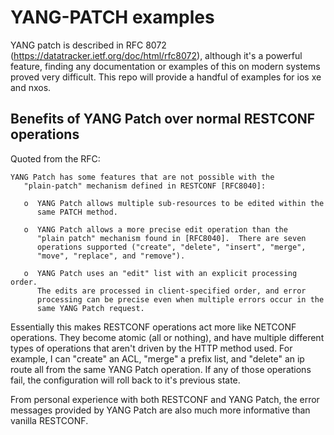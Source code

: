 # YANG-PATCH examples

YANG patch is described in RFC 8072 (https://datatracker.ietf.org/doc/html/rfc8072), although it's a powerful feature, finding any documentation or examples of this on modern systems proved very difficult. This repo will provide a handful of examples for ios xe and nxos.

## Benefits of YANG Patch over normal RESTCONF operations

Quoted from the RFC:

```
YANG Patch has some features that are not possible with the
   "plain-patch" mechanism defined in RESTCONF [RFC8040]:

   o  YANG Patch allows multiple sub-resources to be edited within the
      same PATCH method.

   o  YANG Patch allows a more precise edit operation than the
      "plain patch" mechanism found in [RFC8040].  There are seven
      operations supported ("create", "delete", "insert", "merge",
      "move", "replace", and "remove").

   o  YANG Patch uses an "edit" list with an explicit processing order.
      The edits are processed in client-specified order, and error
      processing can be precise even when multiple errors occur in the
      same YANG Patch request.
```

Essentially this makes RESTCONF operations act more like NETCONF operations. They become atomic (all or nothing), and have multiple different types of operations that aren't driven by the HTTP method used. For example, I can "create" an ACL, "merge" a prefix list, and "delete" an ip route all from the same YANG Patch operation. If any of those operations fail, the configuration will roll back to it's previous state. 

From personal experience with both RESTCONF and YANG Patch, the error messages provided by YANG Patch are also much more informative than vanilla RESTCONF. 